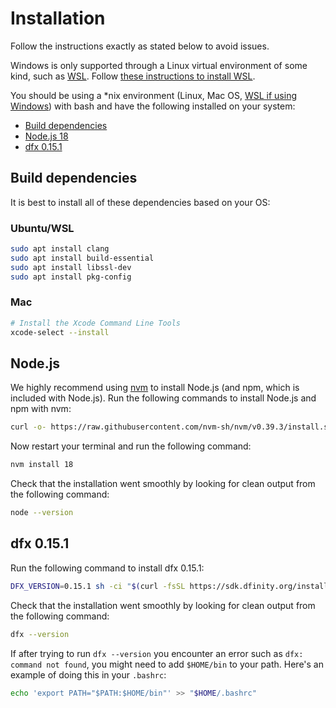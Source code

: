 # Installation

Follow the instructions exactly as stated below to avoid issues.

Windows is only supported through a Linux virtual environment of some kind, such as [WSL](https://learn.microsoft.com/en-us/windows/wsl/install). Follow [these instructions to install WSL](https://learn.microsoft.com/en-us/windows/wsl/install).

You should be using a \*nix environment (Linux, Mac OS, [WSL if using Windows](https://learn.microsoft.com/en-us/windows/wsl/install)) with bash and have the following installed on your system:

-   [Build dependencies](#build-dependencies)
-   [Node.js 18](#nodejs)
-   [dfx 0.15.1](#dfx-0151)

## Build dependencies

It is best to install all of these dependencies based on your OS:

### Ubuntu/WSL

```bash
sudo apt install clang
sudo apt install build-essential
sudo apt install libssl-dev
sudo apt install pkg-config
```

### Mac

```bash
# Install the Xcode Command Line Tools
xcode-select --install
```

## Node.js

We highly recommend using [nvm](https://github.com/nvm-sh/nvm) to install Node.js (and npm, which is included with Node.js). Run the following commands to install Node.js and npm with nvm:

```bash
curl -o- https://raw.githubusercontent.com/nvm-sh/nvm/v0.39.3/install.sh | bash
```

Now restart your terminal and run the following command:

```bash
nvm install 18
```

Check that the installation went smoothly by looking for clean output from the following command:

```bash
node --version
```

## dfx 0.15.1

Run the following command to install dfx 0.15.1:

```bash
DFX_VERSION=0.15.1 sh -ci "$(curl -fsSL https://sdk.dfinity.org/install.sh)"
```

Check that the installation went smoothly by looking for clean output from the following command:

```bash
dfx --version
```

If after trying to run `dfx --version` you encounter an error such as `dfx: command not found`, you might need to add `$HOME/bin` to your path. Here's an example of doing this in your `.bashrc`:

```bash
echo 'export PATH="$PATH:$HOME/bin"' >> "$HOME/.bashrc"
```
